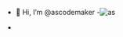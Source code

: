 - 👋 Hi, I’m @ascodemaker
-![as](https://github.com/user-attachments/assets/3e0960d7-aa97-4d4c-9165-6b57514edaca)

- <!---![as]

ascodemaker/ascodemaker is a ✨ special ✨ repository because its `README.md` (this file) appears on your GitHub profile.
You can click the Preview link to take a look at your changes.
--->
